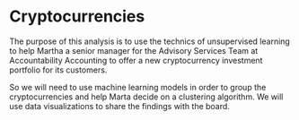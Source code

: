 # Cryptocurrencies

The purpose of this analysis is to use the technics of unsupervised learning to help Martha a senior manager for the Advisory Services Team at Accountability Accounting to offer a new cryptocurrency investment portfolio for its customers.

So we will need to use machine learning models in order to group the cryptocurrencies and help Marta decide on a clustering algorithm. We will use data visualizations to share the findings with the board.
